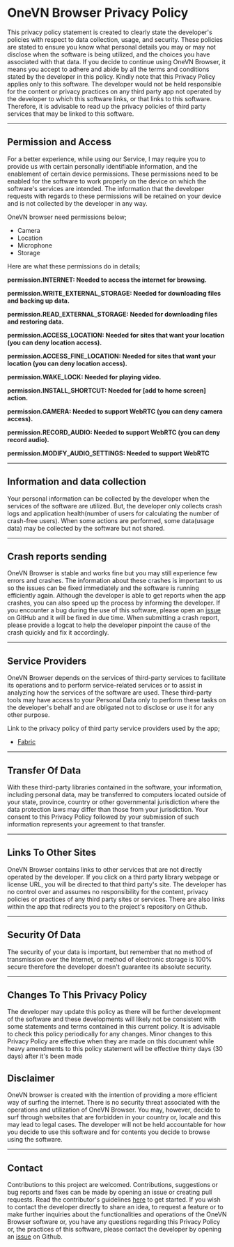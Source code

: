 # OneVN Browser Privacy Policy

This privacy policy statement is created to clearly state the developer's policies with respect to data collection, usage, and security. These policies are stated to ensure you know what personal details you may or may not disclose when the software is being utilized, and the choices you have associated with that data. If you decide to continue using OneVN Browser, it means you accept to adhere and abide by all the terms and conditions stated by the developer in this policy.
Kindly note that this Privacy Policy applies only to this software. The developer would not be held responsible for the content or privacy practices on any third party app not operated by the developer to which this software links, or that links to this software. Therefore, it is advisable to read up the privacy policies of third party services that may be linked to this software.

---

## Permission and Access

For a better experience, while using our Service, I may require you to provide us with certain personally identifiable information, and the enablement of certain device permissions. These permissions need to be enabled for the software to work properly on the device on which the software's services are intended. The information that the developer requests with regards to these permissions will be retained on your device and is not collected by the developer in any way. 


OneVN browser need permissions below;

- Camera
- Location
- Microphone
- Storage

Here are what these permissions do in details; 

**permission.INTERNET: Needed to access the internet for browsing.**

**permission.WRITE_EXTERNAL_STORAGE: Needed for downloading files and backing up data.**

**permission.READ_EXTERNAL_STORAGE: Needed for downloading files and restoring data.**

**permission.ACCESS_LOCATION: Needed for sites that want your location (you can deny location access).**

**permission.ACCESS_FINE_LOCATION: Needed for sites that want your location (you can deny location access).**

**permission.WAKE_LOCK: Needed for playing video.**

**permission.INSTALL_SHORTCUT: Needed for [add to home screen] action.**

**permission.CAMERA: Needed to support WebRTC (you can deny camera access).**

**permission.RECORD_AUDIO: Needed to support WebRTC (you can deny record audio).**

**permission.MODIFY_AUDIO_SETTINGS: Needed to support WebRTC**


---

## Information and data collection

Your personal information can be collected by the developer when the services of the software are utilized. But, the developer only collects crash logs and application health(number of users for calculating the number of crash-free users).
When some actions are performed, some data(usage data) may be collected by the software but not shared. 

---

## Crash reports sending

OneVN Browser is stable and works fine but you may still experience few errors and crashes. The information about these crashes is important to us so the issues can be fixed immediately and the software is running efficiently again. Although the developer is able to get reports when the app crashes, you can also speed up the process by informing the developer. If you encounter a bug during the use of this software, please open an [issue](https://github.com/hazuki0x0/OneVNBrowser/issues/new) on GitHub and it will be fixed in due time. When submitting a crash report, please provide a logcat to help the developer pinpoint the cause of the crash quickly and fix it accordingly.

---

## Service Providers

OneVN Browser depends on the services of third-party services to facilitate its operations and to perform service-related services or to assist in analyzing how the services of the software are used.
These third-party tools may have access to your Personal Data only to perform these tasks on the developer's behalf and are obligated not to disclose or use it for any other purpose.

Link to the privacy policy of third party service providers used by the app;

- [Fabric](https://fabric.io/privacy)

---


## Transfer Of Data

With these third-party libraries contained in the software, your information, including personal data, may be transferred to computers located outside of your state, province, country or other governmental jurisdiction where the data protection laws may differ than those from your jurisdiction. Your consent to this Privacy Policy followed by your submission of such information represents your agreement to that transfer. 

---

## Links To Other Sites

OneVN Browser contains links to other services that are not directly operated by the developer. If you click on a third party library webpage or license URL, you will be directed to that third party's site.
The developer has no control over and assumes no responsibility for the content, privacy policies or practices of any third party sites or services.
There are also links within the app that redirects you to the project's repository on Github.

---

## Security Of Data

The security of your data is important, but remember that no method of transmission over the Internet, or method of electronic storage is 100% secure therefore the developer doesn't guarantee its absolute security.

---

## Changes To This Privacy Policy

The developer may update this policy as there will be further development of the software and these developments will likely not be consistent with some statements and terms contained in this current policy.
It is advisable to check this policy periodically for any changes. Minor changes to this Privacy Policy are effective when they are made on this document while heavy amendments to this policy statement will be effective thirty days (30 days) after it's been made 

## Disclaimer

OneVN browser is created with the intention of providing a more efficient way of surfing the internet. There is no security threat associated with the operations and utilization of OneVN Browser. You may, however, decide to surf through websites that are forbidden in your country or, locale and this may lead to legal cases. The developer will not be held accountable for how you decide to use this software and for contents you decide to browse using the software.

---


## Contact

Contributions to this project are welcomed. Contributions, suggestions or bug reports and fixes can be made by opening an issue or creating pull requests. Read the contributor's guidelines [here](https://github.com/hazuki0x0/OneVNBrowser/blob/dev/README.md#contributing) to get started.
If you wish to contact the developer directly to share an idea, to request a feature or to make further inquiries about the functionalities and operations of the OneVN Browser software or, you have any questions regarding this Privacy Policy or, the practices of this software, please contact the developer by opening an [issue](https://github.com/hazuki0x0/OneVNBrowser/issues/new) on Github.
